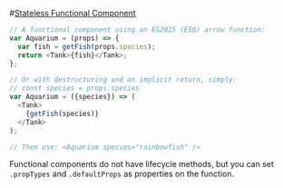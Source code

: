 #[Stateless Functional Component](https://facebook.github.io/react/blog/2015/10/07/react-v0.14.html#stateless-functional-components)

```js
// A functional component using an ES2015 (ES6) arrow function:
var Aquarium = (props) => {
  var fish = getFish(props.species);
  return <Tank>{fish}</Tank>;
};

// Or with destructuring and an implicit return, simply:
// const species = props.species
var Aquarium = ({species}) => (
  <Tank>
    {getFish(species)}
  </Tank>
);

// Then use: <Aquarium species="rainbowfish" />
```

 Functional components do not have lifecycle methods, but you can set `.propTypes` and `.defaultProps` as properties on the function.
